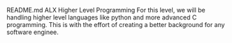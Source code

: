 README.md
ALX Higher Level Programming
For this level, we will be handling higher level languages like python and more advanced C programming. This is with the effort of creating a better background for any software enginee.
